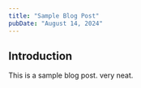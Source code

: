 ```yaml
---
title: "Sample Blog Post"
pubDate: "August 14, 2024"
---
```


## Introduction

This is a sample blog post. very neat.
